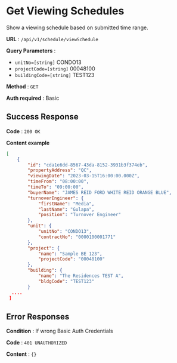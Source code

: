 # Get Viewing Schedules

Show a viewing schedule based on submitted time range.

**URL** : `/api/v1/schedule/viewSchedule`

**Query Parameters** : 

- `unitNo=[string]` CONDO13
- `projectCode=[string]` 00048100
- `buildingCode=[string]` TEST123

**Method** : `GET`

**Auth required** : Basic


## Success Response

**Code** : `200 OK`

**Content example**

```json
[
	{
		"id": "cda1e6dd-8567-43da-8152-3931b3f374eb",
		"propertyAddress": "QC",
		"viewingDate": "2023-03-15T16:00:00.000Z",
		"timeFrom": "08:00:00",
		"timeTo": "09:00:00",
		"buyerName": "JAMES REID FORD WHITE REID ORANGE BLUE",
		"turnoverEngineer": {
			"firstName": "Media",
			"lastName": "Gulapa",
			"position": "Turnover Engineer"
		},
		"unit": {
			"unitNo": "CONDO13",
			"contractNo": "0000100001771"
		},
		"project": {
			"name": "Sample BE 123",
			"projectCode": "00048100"
		},
		"building": {
			"name": "The Residences TEST A",
			"bldgCode": "TEST123"
		}
  ....
 ]
```

## Error Responses

**Condition** : If wrong Basic Auth Credentials

**Code** : `401 UNAUTHORIZED`

**Content** : `{}`
